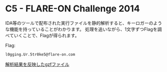 # C5 - FLARE-ON Challenge 2014

IDA等のツールで配布された実行ファイルを静的解析すると、キーロガーのような機能を持っていることがわかります。
処理を追いながら、1文字ずつFlagを調べていくことで、Flagが得られます。

Flag:

```
l0gging.Ur.5tr0ke5@flare-on.com
```

[解析結果を反映したgzfファイル](https://drive.google.com/file/d/1fAv-SrCxHmR9ySGZGAr0651d9kmsDeeh/view?usp=sharing)
